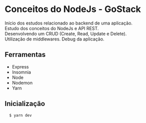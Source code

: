 <h1>Conceitos do NodeJs - GoStack</h1>
<p>Início dos estudos relacionado ao backend de uma aplicação.</br>
Estudo dos conceitos do NodeJs e API REST.</br>
Desenvolvendo um CRUD (Create, Read, Update e Delete).</br>
Utilização de middlewares.
Debug da aplicação.
</p>

<h2>Ferramentas</h2>
<ul>
  <li>Express</li>
  <li>Insomnia</li>
  <li>Node</li>
  <li>Nodemon</li>
  <li>Yarn</li>
</ul>

<h2>Inicialização</h2>

```js
  $ yarn dev
```

